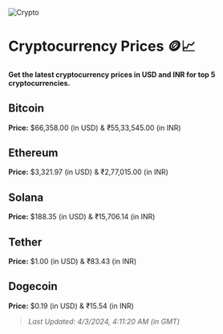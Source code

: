 
![Crypto](https://www.techguide.com.au/wp-content/uploads/2020/11/crypto3.jpeg)

# Cryptocurrency Prices 🪙📈

#### Get the latest cryptocurrency prices in USD and INR for top 5 cryptocurrencies.

## Bitcoin

**Price:** $66,358.00 (in USD) & ₹55,33,545.00 (in INR)

## Ethereum

**Price:** $3,321.97 (in USD) & ₹2,77,015.00 (in INR)

## Solana

**Price:** $188.35 (in USD) & ₹15,706.14 (in INR)

## Tether

**Price:** $1.00 (in USD) & ₹83.43 (in INR)

## Dogecoin

**Price:** $0.19 (in USD) & ₹15.54 (in INR)

> _Last Updated: 4/3/2024, 4:11:20 AM (in GMT)_
